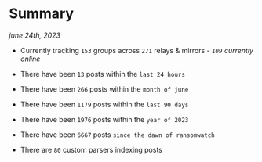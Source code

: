 
# Summary
_june 24th, 2023_

- Currently tracking `153` groups across `271` relays & mirrors - _`109` currently online_

- There have been `13` posts within the `last 24 hours`

- There have been `266` posts within the `month of june`

- There have been `1179` posts within the `last 90 days`

- There have been `1976` posts within the `year of 2023`

- There have been `6667` posts `since the dawn of ransomwatch`

- There are `80` custom parsers indexing posts
